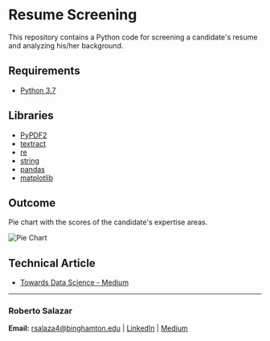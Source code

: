 # Resume Screening
This repository contains a Python code for screening a candidate's resume and analyzing his/her background.

## Requirements

* [Python 3.7](https://www.python.org/)

## Libraries

* [PyPDF2](https://pypi.org/project/PyPDF2/)
* [textract](https://pypi.org/project/textract/)
* [re](https://docs.python.org/3/library/re.html#)
* [string](https://docs.python.org/2/library/strings.html)
* [pandas](https://pandas.pydata.org/)
* [matplotlib](https://matplotlib.org/)

## Outcome

Pie chart with the scores of the candidate's expertise areas.

![Pie Chart](https://github.com/rsalaza4/Resume-Screening/blob/master/Images/resume_screening_results.png)

## Technical Article

* [Towards Data Science - Medium](https://towardsdatascience.com/resume-screening-with-python-1dea360be49b)

---

### Roberto Salazar

**Email:** rsalaza4@binghamton.edu | [LinkedIn](https://www.linkedin.com/in/roberto-salazar-reyna/) | [Medium](https://robertosalazarr.medium.com/)
